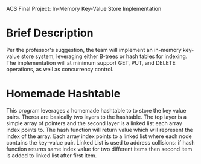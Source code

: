 ACS Final Project: In-Memory Key-Value Store Implementation

# Brief Description
Per the professor's suggestion, the team will implement an in-memory key-value store system, leveraging either B-trees or hash tables for indexing. The implementation will at minimum support GET, PUT, and DELETE operations, as well as concurrency control.

# Homemade Hashtable
This program leverages a homemade hashtable to to store the key value pairs. Therea are basically two layers to the hashtable. The top layer is a simple array of pointers and the second layer is a linked list each array index points to. The hash function will return value which will represent the index of the array. Each array index points to a linked list where each node contains the key-value pair. Linked List is used to address collisions:  if hash function returns same index value for two different items then second item is added to linked list after first item. 


